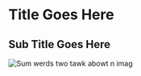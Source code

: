 # Title Goes Here

## Sub Title Goes Here

![Sum werds two tawk abowt n imag](https://static.scientificamerican.com/sciam/cache/file/41DF7DA0-EE58-4259-AA815A390FB37C55_source.jpg)
